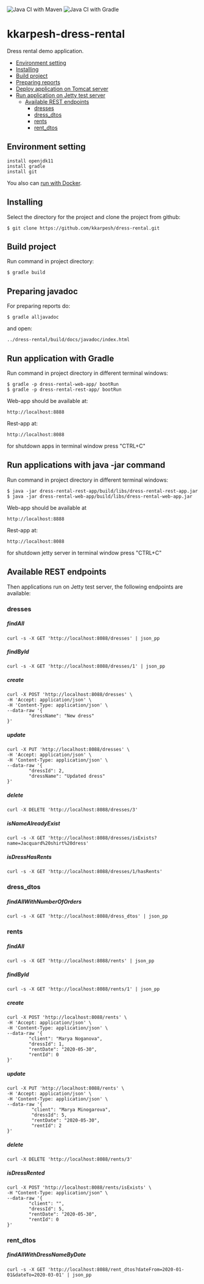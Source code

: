 ![Java CI with Maven](https://github.com/Brest-Java-Course-2020/kkarpesh-dress-rental/workflows/Java%20CI%20with%20Maven/badge.svg)
![Java CI with Gradle](https://github.com/Brest-Java-Course-2020/kkarpesh-dress-rental/workflows/Java%20CI%20with%20Gradle/badge.svg)
# kkarpesh-dress-rental
Dress rental demo application.
+ [Environment setting](#Environment-setting)
+ [Installing](#Installing)
+ [Build project](#Build-project)
+ [Preparing reports](#Preparing-reports)
+ [Deploy application on Tomcat server](#Deploy-application-on-Tomcat-server)
+ [Run application on Jetty test server](#Run-application-on-Jetty-test-server)
    + [Available REST endpoints](#Available-REST-endpoints)
        + [dresses](#dresses)
        + [dress_dtos](#dress_dtos)
        + [rents](#rents)
        + [rent_dtos](#rent_dtos)

## Environment setting
```
install openjdk11
install gradle
install git
```
You also can [run with Docker](run_with_Docker.md).

## Installing
Select the directory for the project and clone the project from github:
```
$ git clone https://github.com/kkarpesh/dress-rental.git
```
## Build project
Run command in project directory:
```
$ gradle build
```
## Preparing javadoc
For preparing reports do:
```
$ gradle alljavadoc
```
and open:
```
../dress-rental/build/docs/javadoc/index.html
```
## Run application with Gradle
Run command in project directory in different terminal windows:
```
$ gradle -p dress-rental-web-app/ bootRun
$ gradle -p dress-rental-rest-app/ bootRun
```
Web-app should be available at:
```
http://localhost:8888
```
Rest-app at:
```
http://localhost:8088
```
for shutdown apps in terminal window press "CTRL+C"

## Run applications with java -jar command
Run command in project directory in different terminal windows:
```
$ java -jar dress-rental-rest-app/build/libs/dress-rental-rest-app.jar
$ java -jar dress-rental-web-app/build/libs/dress-rental-web-app.jar

```
Web-app should be available at
```
http://localhost:8888
```
Rest-app at:
```
http://localhost:8088
```
for shutdown jetty server in terminal window press "CTRL+C"
## Available REST endpoints
Then applications run on Jetty test server, the following endpoints are available:
### dresses

##### findAll
```
curl -s -X GET 'http://localhost:8088/dresses' | json_pp
```
##### findById
```
curl -s -X GET 'http://localhost:8088/dresses/1' | json_pp
```
##### create
```
curl -X POST 'http://localhost:8088/dresses' \
-H 'Accept: application/json' \
-H 'Content-Type: application/json' \
--data-raw '{
        "dressName": "New dress"
}'
```
##### update
```
curl -X PUT 'http://localhost:8088/dresses' \
-H 'Accept: application/json' \
-H 'Content-Type: application/json' \
--data-raw '{
        "dressId": 2,
        "dressName": "Updated dress"
}'
```
##### delete
```
curl -X DELETE 'http://localhost:8088/dresses/3'
```
##### isNameAlreadyExist
```
curl -s -X GET 'http://localhost:8088/dresses/isExists?name=Jacquard%20shirt%20dress'
```
##### isDressHasRents
```
curl -s -X GET 'http://localhost:8088/dresses/1/hasRents'
```
### dress_dtos

##### findAllWithNumberOfOrders
```
curl -s -X GET 'http://localhost:8088/dress_dtos' | json_pp
```
### rents

##### findAll
```
curl -s -X GET 'http://localhost:8088/rents' | json_pp
```
##### findById
```
curl -s -X GET 'http://localhost:8088/rents/1' | json_pp
```
##### create
```
curl -X POST 'http://localhost:8088/rents' \
-H 'Accept: application/json' \
-H 'Content-Type: application/json' \
--data-raw '{
        "client": "Marya Noganova",
        "dressId": 1,
        "rentDate": "2020-05-30",
        "rentId": 0
}'
```
##### update
```
curl -X PUT 'http://localhost:8088/rents' \
-H 'Accept: application/json' \
-H 'Content-Type: application/json' \
--data-raw '{
         "client": "Marya Minogarova",
         "dressId": 5,
         "rentDate": "2020-05-30",
         "rentId": 2
}'
```
##### delete
```
curl -X DELETE 'http://localhost:8088/rents/3'
```
##### isDressRented
```
curl -X POST 'http://localhost:8088/rents/isExists' \
-H "Content-Type: application/json" \
--data-raw '{
        "client": "",
        "dressId": 5,
        "rentDate": "2020-05-30",
        "rentId": 0
}'
```
### rent_dtos
##### findAllWithDressNameByDate
```
curl -s -X GET 'http://localhost:8088/rent_dtos?dateFrom=2020-01-01&dateTo=2020-03-01' | json_pp
```
